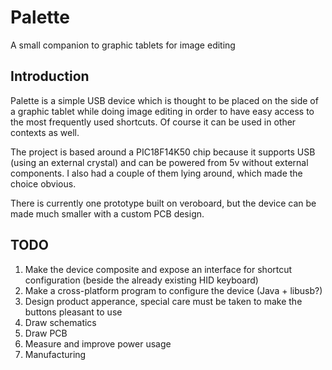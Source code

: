 # Palette
A small companion to graphic tablets for image editing

## Introduction

Palette is a simple USB device which is thought to be placed on the side of a graphic tablet while doing image editing in order to have easy access to the most frequently used shortcuts. Of course it can be used in other contexts as well.

The project is based around a PIC18F14K50 chip because it supports USB (using an external crystal) and can be powered from 5v without external components. I also had a couple of them lying around, which made the choice obvious.

There is currently one prototype built on veroboard, but the device can be made much smaller with a custom PCB design.

## TODO

1) Make the device composite and expose an interface for shortcut configuration (beside the already existing HID keyboard)
2) Make a cross-platform program to configure the device (Java + libusb?)
3) Design product apperance, special care must be taken to make the buttons pleasant to use
4) Draw schematics
5) Draw PCB
6) Measure and improve power usage
7) Manufacturing
